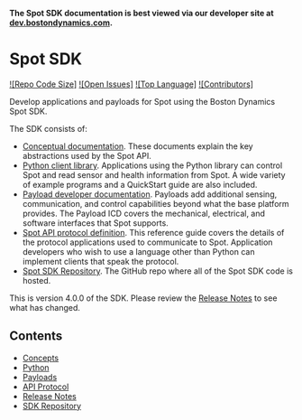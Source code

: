 <!--
Copyright (c) 2023 Boston Dynamics, Inc.  All rights reserved.

Downloading, reproducing, distributing or otherwise using the SDK Software
is subject to the terms and conditions of the Boston Dynamics Software
Development Kit License (20191101-BDSDK-SL).
-->

<p class="github-only">
<b>The Spot SDK documentation is best viewed via our developer site at <a href="https://dev.bostondynamics.com">dev.bostondynamics.com</a>. </b>
</p>

# Spot SDK

[![Repo Code Size]](https://img.shields.io/github/languages/code-size/boston-dynamics/spot-sdk)
[![Open Issues]](https://img.shields.io/github/issues-raw/boston-dynamics/spot-sdk)
[![Top Language]](https://img.shields.io/github/languages/top/boston-dynamics/spot-sdk)
[![Contributors]](https://img.shields.io/github/contributors/boston-dynamics/spot-sdk)

Develop applications and payloads for Spot using the Boston Dynamics Spot SDK.

The SDK consists of:

- [Conceptual documentation](docs/concepts/README.md). These documents explain the key abstractions used by the Spot API.
- [Python client library](docs/python/README.md). Applications using the Python library can control Spot and read sensor and health information from Spot. A wide variety of example programs and a QuickStart guide are also included.
- [Payload developer documentation](docs/payload/README.md). Payloads add additional sensing, communication, and control capabilities beyond what the base platform provides. The Payload ICD covers the mechanical, electrical, and software interfaces that Spot supports.
- [Spot API protocol definition](protos/bosdyn/api/README.md). This reference guide covers the details of the protocol applications used to communicate to Spot. Application developers who wish to use a language other than Python can implement clients that speak the protocol.
- [Spot SDK Repository](https://github.com/boston-dynamics/spot-sdk). The GitHub repo where all of the Spot SDK code is hosted.

This is version 4.0.0 of the SDK. Please review the [Release Notes](docs/release_notes.md) to see what has changed.

## Contents

- [Concepts](docs/concepts/README.md)
- [Python](docs/python/README.md)
- [Payloads](docs/payload/README.md)
- [API Protocol](docs/protos/README.md)
- [Release Notes](docs/release_notes.md)
- [SDK Repository](https://github.com/boston-dynamics/spot-sdk)
